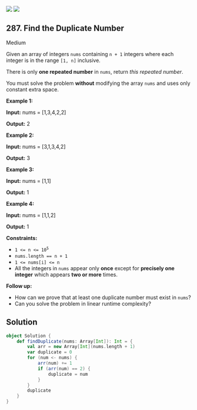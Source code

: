 [![](https://img.shields.io/github/stars/javadev/LeetCode-in-All?label=Stars&style=flat-square)](https://github.com/javadev/LeetCode-in-All)
[![](https://img.shields.io/github/forks/javadev/LeetCode-in-All?label=Fork%20me%20on%20GitHub%20&style=flat-square)](https://github.com/javadev/LeetCode-in-All/fork)

## 287\. Find the Duplicate Number

Medium

Given an array of integers `nums` containing `n + 1` integers where each integer is in the range `[1, n]` inclusive.

There is only **one repeated number** in `nums`, return _this repeated number_.

You must solve the problem **without** modifying the array `nums` and uses only constant extra space.

**Example 1:**

**Input:** nums = [1,3,4,2,2]

**Output:** 2 

**Example 2:**

**Input:** nums = [3,1,3,4,2]

**Output:** 3 

**Example 3:**

**Input:** nums = [1,1]

**Output:** 1 

**Example 4:**

**Input:** nums = [1,1,2]

**Output:** 1 

**Constraints:**

*   <code>1 <= n <= 10<sup>5</sup></code>
*   `nums.length == n + 1`
*   `1 <= nums[i] <= n`
*   All the integers in `nums` appear only **once** except for **precisely one integer** which appears **two or more** times.

**Follow up:**

*   How can we prove that at least one duplicate number must exist in `nums`?
*   Can you solve the problem in linear runtime complexity?

## Solution

```scala
object Solution {
    def findDuplicate(nums: Array[Int]): Int = {
        val arr = new Array[Int](nums.length + 1)
        var duplicate = 0
        for (num <- nums) {
            arr(num) += 1
            if (arr(num) == 2) {
                duplicate = num
            }
        }
        duplicate
    }
}
```